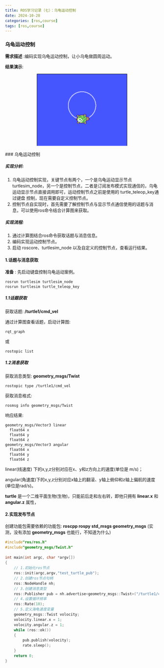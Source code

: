 ```yaml
---
title: ROS学习记录（七）：乌龟运动控制
date: 2024-10-28
categories: [ros,course]
tags: [ros,course]
---
```

### 乌龟运动控制

__需求描述__ :编码实现乌龟运动控制，让小乌龟做圆周运动。

__结果演示__:
<p align="center">
  <img src="../images/ROS学习记录（七）：乌龟运动控制/turtle.gif" />
</p>
### 乌龟运动控制

##### 实现分析:

1. 乌龟运动控制实现，关键节点有两个，一个是乌龟运动显示节点 turtlesim_node，另一个是控制节点，二者是订阅发布模式实现通信的，乌龟运动显示节点直接调用即可，运动控制节点之前是使用的 turtle_teleop_key通过键盘 控制，现在需要自定义控制节点。
2. 控制节点自实现时，首先需要了解控制节点与显示节点通信使用的话题与消息，可以使用ros命令结合计算图来获取。

##### 实现流程:

1. 通过计算图结合ros命令获取话题与消息信息。
2. 编码实现运动控制节点。
3. 启动 roscore、turtlesim_node 以及自定义的控制节点，查看运行结果。

#### 1.话题与消息获取
__准备__ : 先启动键盘控制乌龟运动案例。
```
rosrun turtlesim turtlesim_node
rosrun turtlesim turtle_teleop_key
```

##### 1.1话题获取
获取话题: __/turtle1/cmd_vel__

通过计算图查看话题，启动计算图:

```
rqt_graph
```

或
```
rostopic list
```

##### 1.2消息获取
获取消息类型: __geometry_msgs/Twist__
```
rostopic type /turtle1/cmd_vel
```
获取消息格式:
```
rosmsg info geometry_msgs/Twist
```
响应结果:
```
geometry_msgs/Vector3 linear
  float64 x
  float64 y
  float64 z
geometry_msgs/Vector3 angular
  float64 x
  float64 y
  float64 z
```
linear(线速度) 下的x,y,z分别对应在x、y和z方向上的速度(单位是 m/s)；

angular(角速度)下的x,y,z分别对应x轴上的翻滚、y轴上俯仰和z轴上偏航的速度(单位是rad/s)。

__turtle__ 是一个二维平面生物(生物)，只能前后走和左右转，即他只拥有 __linear.x__ 和 __angular.z__ 属性，

#### 2.实现发布节点
创建功能包需要依赖的功能包: __roscpp rospy std_msgs geometry_msgs__ (实测，没有添加 __geometry_msgs__ 也能行，不知道为什么)
```cpp
#include"ros/ros.h"
#include"geometry_msgs/Twist.h"

int main(int argc, char *argv[])
{
    // 1.初始化ros节点
    ros::init(argc,argv,"test_turtle_pub");
    // 2.创建ros节点句柄
    ros::NodeHandle nh;
    // 3.创建消息类型
    ros::Publisher pub = nh.advertise<geometry_msgs::Twist>("/turtle1/cmd_vel",10);
    // 4.设置循环频率
    ros::Rate(10);
    // 5.定义海龟速度变量
    geometry_msgs::Twist volocity;
    volocity.linear.x = 1;
    volocity.angular.z = 1;
    while (ros::ok())
    {
        pub.publish(volocity);
        rate.sleep();
    }
    return 0;
}

```
